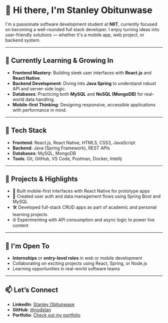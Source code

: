 # 👋 Hi there, I'm Stanley Obitunwase

I'm a passionate software development student at **NIIT**, currently focused on becoming a well-rounded full stack developer. I enjoy turning ideas into user-friendly solutions — whether it's a mobile app, web project, or backend system.

---

## 🌱 Currently Learning & Growing In
- **Frontend Mastery**: Building sleek user interfaces with **React.js** and **React Native**.
- **Backend Development**: Diving into **Java Spring** to understand robust API and server-side logic.
- **Databases**: Practicing both **MySQL** and **NoSQL (MongoDB)** for real-world data handling.
- **Mobile-first Thinking**: Designing responsive, accessible applications with performance in mind.

---

## 🧰 Tech Stack
- **Frontend**: React.js, React Native, HTML5, CSS3, JavaScript
- **Backend**: Java (Spring Framework), REST APIs
- **Databases**: MySQL, MongoDB
- **Tools**: Git, GitHub, VS Code, Postman, Docker, Intellij

---

## 🚀 Projects & Highlights
- 📱 Built mobile-first interfaces with React Native for prototype apps
- 🔐 Created user auth and data management flows using Spring Boot and MySQL
- 🛠️ Developed full-stack CRUD apps as part of academic and personal learning projects
- 🌐 Experimenting with API consumption and async logic to power live content

---

## 🤝 I'm Open To
- **Internships** or **entry-level roles** in web or mobile development
- Collaborating on exciting projects using React, Spring, or Node.js
- Learning opportunities in real-world software teams

---

## 📫 Let’s Connect
- **LinkedIn**: [Stanley Obitunwase](https://www.linkedin.com/in/stanley-obitunwase-913866361/)
- **GitHub**: [@nodstan](https://github.com/nodstan)
- **Portfolio**: [Check out my portfolio](https://nodstan.github.io/meyawo-1.0.0/)

